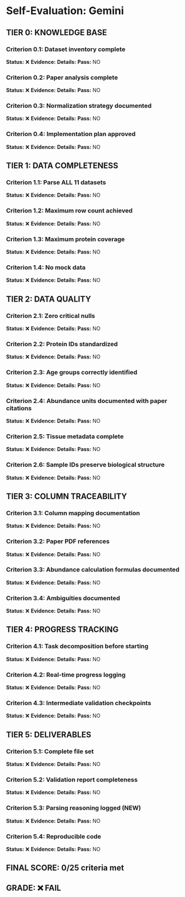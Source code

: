 # Self-Evaluation: Gemini

## TIER 0: KNOWLEDGE BASE

### Criterion 0.1: Dataset inventory complete
**Status:** ❌
**Evidence:**
**Details:**
**Pass:** NO

### Criterion 0.2: Paper analysis complete
**Status:** ❌
**Evidence:**
**Details:**
**Pass:** NO

### Criterion 0.3: Normalization strategy documented
**Status:** ❌
**Evidence:**
**Details:**
**Pass:** NO

### Criterion 0.4: Implementation plan approved
**Status:** ❌
**Evidence:**
**Details:**
**Pass:** NO

## TIER 1: DATA COMPLETENESS

### Criterion 1.1: Parse ALL 11 datasets
**Status:** ❌
**Evidence:**
**Details:**
**Pass:** NO

### Criterion 1.2: Maximum row count achieved
**Status:** ❌
**Evidence:**
**Details:**
**Pass:** NO

### Criterion 1.3: Maximum protein coverage
**Status:** ❌
**Evidence:**
**Details:**
**Pass:** NO

### Criterion 1.4: No mock data
**Status:** ❌
**Evidence:**
**Details:**
**Pass:** NO

## TIER 2: DATA QUALITY

### Criterion 2.1: Zero critical nulls
**Status:** ❌
**Evidence:**
**Details:**
**Pass:** NO

### Criterion 2.2: Protein IDs standardized
**Status:** ❌
**Evidence:**
**Details:**
**Pass:** NO

### Criterion 2.3: Age groups correctly identified
**Status:** ❌
**Evidence:**
**Details:**
**Pass:** NO

### Criterion 2.4: Abundance units documented with paper citations
**Status:** ❌
**Evidence:**
**Details:**
**Pass:** NO

### Criterion 2.5: Tissue metadata complete
**Status:** ❌
**Evidence:**
**Details:**
**Pass:** NO

### Criterion 2.6: Sample IDs preserve biological structure
**Status:** ❌
**Evidence:**
**Details:**
**Pass:** NO

## TIER 3: COLUMN TRACEABILITY

### Criterion 3.1: Column mapping documentation
**Status:** ❌
**Evidence:**
**Details:**
**Pass:** NO

### Criterion 3.2: Paper PDF references
**Status:** ❌
**Evidence:**
**Details:**
**Pass:** NO

### Criterion 3.3: Abundance calculation formulas documented
**Status:** ❌
**Evidence:**
**Details:**
**Pass:** NO

### Criterion 3.4: Ambiguities documented
**Status:** ❌
**Evidence:**
**Details:**
**Pass:** NO

## TIER 4: PROGRESS TRACKING

### Criterion 4.1: Task decomposition before starting
**Status:** ❌
**Evidence:**
**Details:**
**Pass:** NO

### Criterion 4.2: Real-time progress logging
**Status:** ❌
**Evidence:**
**Details:**
**Pass:** NO

### Criterion 4.3: Intermediate validation checkpoints
**Status:** ❌
**Evidence:**
**Details:**
**Pass:** NO

## TIER 5: DELIVERABLES

### Criterion 5.1: Complete file set
**Status:** ❌
**Evidence:**
**Details:**
**Pass:** NO

### Criterion 5.2: Validation report completeness
**Status:** ❌
**Evidence:**
**Details:**
**Pass:** NO

### Criterion 5.3: Parsing reasoning logged (NEW)
**Status:** ❌
**Evidence:**
**Details:**
**Pass:** NO

### Criterion 5.4: Reproducible code
**Status:** ❌
**Evidence:**
**Details:**
**Pass:** NO

## FINAL SCORE: 0/25 criteria met
## GRADE: ❌ FAIL
